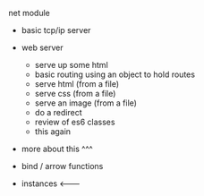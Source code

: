 net module

* basic tcp/ip server
* web server
	* serve up some html
	* basic routing using an object to hold routes
	* serve html (from a file)
	* serve css (from a file)
	* serve an image (from a file)
	* do a redirect
	* review of es6 classes
	* this again
* more about this ^^^
* bind / arrow functions

* instances <---
